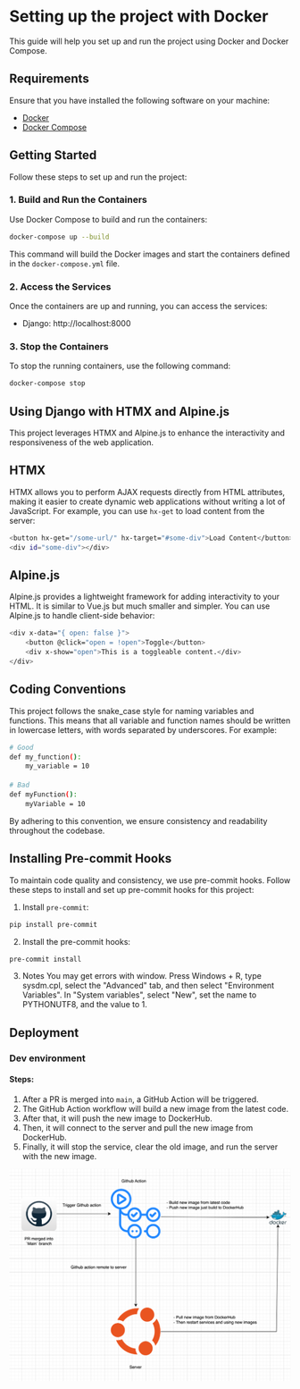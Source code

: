 # Setting up the project with Docker

This guide will help you set up and run the project using Docker and Docker Compose.

## Requirements

Ensure that you have installed the following software on your machine:

- [Docker](https://www.docker.com/get-started)
- [Docker Compose](https://docs.docker.com/compose/install/)

## Getting Started

Follow these steps to set up and run the project:

### 1. Build and Run the Containers

Use Docker Compose to build and run the containers:

```sh
docker-compose up --build
```

This command will build the Docker images and start the containers defined in the `docker-compose.yml` file.

### 2. Access the Services

Once the containers are up and running, you can access the services:

-   Django: http://localhost:8000

### 3. Stop the Containers

To stop the running containers, use the following command:

```sh
docker-compose stop
```

## Using Django with HTMX and Alpine.js

This project leverages HTMX and Alpine.js to enhance the interactivity and responsiveness of the web application.

## HTMX

HTMX allows you to perform AJAX requests directly from HTML attributes, making it easier to create dynamic web applications without writing a lot of JavaScript. For example, you can use `hx-get` to load content from the server:

```sh
<button hx-get="/some-url/" hx-target="#some-div">Load Content</button>
<div id="some-div"></div>
```

## Alpine.js

Alpine.js provides a lightweight framework for adding interactivity to your HTML. It is similar to Vue.js but much smaller and simpler. You can use Alpine.js to handle client-side behavior:

```sh
<div x-data="{ open: false }">
    <button @click="open = !open">Toggle</button>
    <div x-show="open">This is a toggleable content.</div>
</div>
```

## Coding Conventions

This project follows the snake_case style for naming variables and functions. This means that all variable and function names should be written in lowercase letters, with words separated by underscores. For example:

```sh
# Good
def my_function():
    my_variable = 10

# Bad
def myFunction():
    myVariable = 10
```

By adhering to this convention, we ensure consistency and readability throughout the codebase.

## Installing Pre-commit Hooks

To maintain code quality and consistency, we use pre-commit hooks. Follow these steps to install and set up pre-commit hooks for this project:

1. Install `pre-commit`:

```sh
pip install pre-commit
```

2. Install the pre-commit hooks:

```sh
pre-commit install
```

3. Notes
You may get errors with window.
Press Windows + R, type sysdm.cpl, select the "Advanced" tab, and then select "Environment Variables".
In "System variables", select "New", set the name to PYTHONUTF8, and the value to 1.

## Deployment

### Dev environment

#### Steps:

1. After a PR is merged into `main`, a GitHub Action will be triggered.
2. The GitHub Action workflow will build a new image from the latest code.
3. After that, it will push the new image to DockerHub.
4. Then, it will connect to the server and pull the new image from DockerHub.
5. Finally, it will stop the service, clear the old image, and run the server with the new image.

![flowchart](deployment_flow.png)
